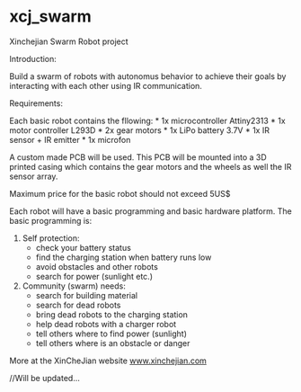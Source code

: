 xcj_swarm
=========

Xinchejian Swarm Robot project

Introduction:

Build a swarm of robots with autonomus behavior to achieve their goals by interacting with each other using IR communication.

Requirements:

Each basic robot contains the fllowing:
	* 1x microcontroller Attiny2313
	* 1x motor controller L293D
	* 2x gear motors
	* 1x LiPo battery 3.7V
	* 1x IR sensor + IR emitter
	* 1x microfon

A custom made PCB will be used. This PCB will be mounted into a 3D printed casing which contains the gear motors and the wheels as well the IR sensor array.

Maximum price for the basic robot should not exceed 5US$


Each robot will have a basic programming and basic hardware platform. 
The basic programming is:

1. Self protection: 
	- check your battery status
	- find the charging station when battery runs low
	- avoid obstacles and other robots
	- search for power (sunlight etc.)
2. Community (swarm) needs:
	- search for building material
	- search for dead robots
	- bring dead robots to the charging station
	- help dead robots with a charger robot
	- tell others where to find power (sunlight)
	- tell others where is an obstacle or danger

More at the XinCheJian website www.xinchejian.com

//Will be updated...